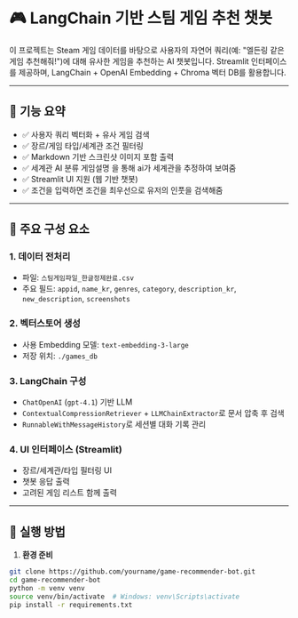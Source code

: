 # 🎮 LangChain 기반 스팀 게임 추천 챗봇

이 프로젝트는 Steam 게임 데이터를 바탕으로 사용자의 자연어 쿼리(예: "엘든링 같은 게임 추천해줘!")에 대해 유사한 게임을 추천하는 AI 챗봇입니다. Streamlit 인터페이스를 제공하며, LangChain + OpenAI Embedding + Chroma 벡터 DB를 활용합니다.

---

## 📌 기능 요약

- ✅ 사용자 쿼리 벡터화 + 유사 게임 검색
- ✅ 장르/게임 타입/세계관 조건 필터링
- ✅ Markdown 기반 스크린샷 이미지 포함 출력
- ✅ 세계관 AI 분류 게임설명 을 통해 ai가 세계관을 추정하여 보여줌
- ✅ Streamlit UI 지원 (웹 기반 챗봇)
- ✅ 조건을 입력하면 조건을 최우선으로 유저의 인풋을 검색해줌

---

## 🧱 주요 구성 요소

### 1. 데이터 전처리
- 파일: `스팀게임파일_한글정제완료.csv`
- 주요 필드: `appid`, `name_kr`, `genres`, `category`, `description_kr`, `new_description`, `screenshots`

### 2. 벡터스토어 생성
- 사용 Embedding 모델: `text-embedding-3-large`
- 저장 위치: `./games_db`

### 3. LangChain 구성
- `ChatOpenAI` (`gpt-4.1`) 기반 LLM
- `ContextualCompressionRetriever` + `LLMChainExtractor`로 문서 압축 후 검색
- `RunnableWithMessageHistory`로 세션별 대화 기록 관리

### 4. UI 인터페이스 (Streamlit)
- 장르/세계관/타입 필터링 UI
- 챗봇 응답 출력
- 고려된 게임 리스트 함께 출력

---

## 🚀 실행 방법

1. **환경 준비**

```bash
git clone https://github.com/yourname/game-recommender-bot.git
cd game-recommender-bot
python -m venv venv
source venv/bin/activate  # Windows: venv\Scripts\activate
pip install -r requirements.txt
